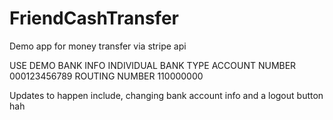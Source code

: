 # FriendCashTransfer
Demo app for money transfer via stripe api


USE DEMO BANK INFO 
INDIVIDUAL BANK TYPE
ACCOUNT NUMBER 000123456789
ROUTING NUMBER 110000000

Updates to happen include, changing bank account info
and a logout button hah
